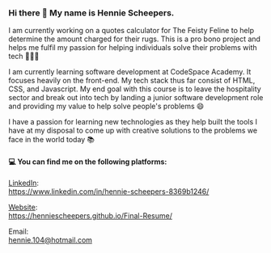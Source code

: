 ### Hi there 👋 My name is Hennie Scheepers. 

I am currently working on a quotes calculator for The Feisty Feline to help determine the amount charged for their rugs. This is a pro bono project and helps me fulfil my passion for helping individuals solve their problems with tech 👨🏻‍💻 

I am currently learning software development at CodeSpace Academy. It focuses heavily on the front-end. My tech stack thus far consist of HTML, CSS, and Javascript. My end goal with this course is to leave the hospitality sector and break out into tech by landing a junior software development role and providing my value to help solve people's problems 😄

I have a passion for learning new technologies as they help built the tools I have at my disposal to come up with creative solutions to the problems we face in the world today 📚

#### 💻 You can find me on the following platforms:

[LinkedIn](https://www.linkedin.com/in/hennie-scheepers-8369b1246/):
<br>
https://www.linkedin.com/in/hennie-scheepers-8369b1246/

[Website](https://henniescheepers.github.io/Final-Resume/):
<br>
https://henniescheepers.github.io/Final-Resume/

Email:
<br>
hennie.104@hotmail.com
